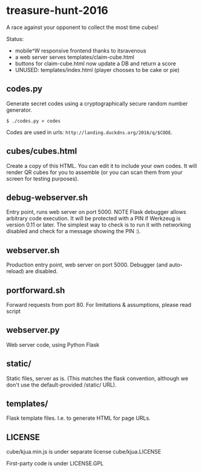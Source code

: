 # treasure-hunt-2016
A race against your opponent to collect the most time cubes!

Status:
 * mobile^W responsive frontend thanks to itsravenous
 * a web server serves templates/claim-cube.html
 * buttons for claim-cube.html now update a DB and return a score
 * UNUSED: templates/index.html (player chooses to be cake or pie)

## codes.py
Generate secret codes using a cryptographically secure random number generator.

    $ ./codes.py > codes

Codes are used in urls: `http://landing.duckdns.org/2016/q/$CODE`.

## cubes/cubes.html
Create a copy of this HTML.  You can edit it to include your own codes.
It will render QR cubes for you to assemble
(or you can scan them from your screen for testing purposes).

## debug-webserver.sh
Entry point, runs web server on port 5000.
NOTE Flask debugger allows arbitrary code execution.
It will be protected with a PIN if Werkzeug is version 0.11 or later.
The simplest way to check is to run it with networking disabled
and check for a message showing the PIN :).

## webserver.sh
Production entry point, web server on port 5000.
Debugger (and auto-reload) are disabled.

## portforward.sh
Forward requests from port 80.
For limitations & assumptions, please read script

## webserver.py
Web server code, using Python Flask

## static/
Static files, server as is.
(This matches the flask convention, although we don't use the default-provided /static/ URL).

## templates/
Flask template files.  I.e. to generate HTML for page URLs.

## LICENSE

cube/kjua.min.js is under separate license cube/kjua.LICENSE

First-party code is under LICENSE.GPL
